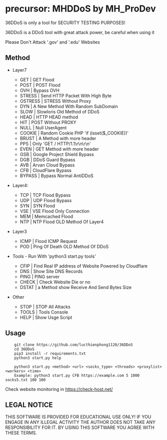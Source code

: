 # precursor: MHDDoS by MH_ProDev

36DDoS is only a tool for SECURITY TESTING PURPOSES!

36DDoS is a DDoS tool with great attack power, be careful when using it

Please Don't Attack '.gov'  and '.edu' Websites

## Method

 * Layer7
   * GET | GET Flood
   * POST | POST Flood
   * OVH | Bypass OVH
   * STRESS | Send HTTP Packet With High Byte 
   * OSTRESS | STRESS Without Proxy
   * DYN | A New Method With Random SubDomain
   * SLOW | Slowloris Old Method of DDoS
   * HEAD | HTTP HEAD method
   * HIT | POST Without PROXY
   * NULL | Null UserAgent 
   * COOKIE | Random Cookie PHP 'if (isset($_COOKIE))'
   * BRUST | A Method with more header
   * PPS |  Only 'GET / HTTP/1.1\r\n\r\n'
   * EVEN | GET Method with more header
   * GSB | Google Project Shield Bypass
   * DGB | DDoS Guard Bypass
   * AVB | Arvan Cloud Bypass
   * CFB | CloudFlare Bypass
   * BYPASS | Bypass Normal AntiDDoS


* Layer4: 
  * TCP | TCP Flood Bypass
  * UDP | UDP Flood Bypass
  * SYN | SYN Flood
  * VSE | VSE Flood Only Connection
  * MEM | Memcached Flood
  * NTP | NTP Flood OLD Method Of Layer4

* Layer3
  * ICMP | Flood ICMP Request
  * POD | Ping Of Death OLD Method Of DDoS

* Tools - Run With 'python3 start.py tools'
  * CFIP | Find Real IP address of Website Powered by Cloudflare
  * DNS | Show Site DNS Records
  * PING | PING server
  * CHECK | Check Website Die or no
  * DSTAT | a Method show Receive And Send Bytes Size

* Other
  * STOP | STOP All Attacks
  * TOOLS | Tools Console
  * HELP | Show Usge Script
  

## Usage

```console
    git clone https://github.com/lucthienphong1120/36DDoS
    cd 36DDoS
    pip3 install -r requirements.txt
    python3 start.py help
    
    python3 start.py <method> <url> <socks_type> <threads> <proxylist> <workers> <time>
    Example: python3 start.py CFB https://example.com 5 1000 socks5.txt 100 100
```

Check website monitoring in https://check-host.net/

## LEGAL NOTICE
THIS SOFTWARE IS PROVIDED FOR EDUCATIONAL USE ONLY! 
IF YOU ENGAGE IN ANY ILLEGAL ACTIVITY THE AUTHOR DOES NOT TAKE ANY RESPONSIBILITY FOR IT. 
BY USING THIS SOFTWARE YOU AGREE WITH THESE TERMS.
